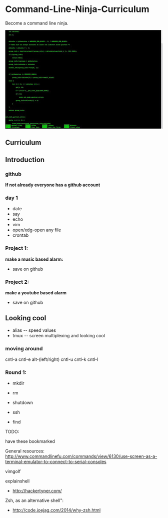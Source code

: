 Command-Line-Ninja-Curriculum
=============================

Become a command line ninja.

![img](./img/hackertyper.gif)



## Curriculum



## Introduction

### github

**If not already everyone has a github account**

### day 1

* date
* say
* echo
* vim
* open/xdg-open any file
* crontab

### Project 1:
**make a music based alarm:**

* save on github

### Project 2:
**make a youtube based alarm**

* save on github


## Looking cool

* alias -- speed values
* tmux -- screen multiplexing and looking cool

### moving around

cntl-a
cntl-e
alt-(left/right)
cntl-u
cntl-k
cntl-l


### Round 1:

* mkdir
* rm
* shutdown
* ssh


* find


TODO:

have these bookmarked

General resources:
http://www.commandlinefu.com/commands/view/6130/use-screen-as-a-terminal-emulator-to-connect-to-serial-consoles

vimgolf

explainshell

* http://hackertyper.com/

Zsh, as an alternative shell":

* http://code.joejag.com/2014/why-zsh.html
